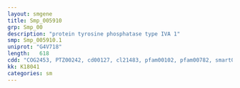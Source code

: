 ```yaml
---
layout: smgene
title: Smp_005910
grp: Smp_00
description: "protein tyrosine phosphatase type IVA 1"
smp: Smp_005910.1
uniprot: "G4V718"
length:   618
cdd: "COG2453, PTZ00242, cd00127, cl21483, pfam00102, pfam00782, smart00194, smart00404"
kk: K18041
categories: sm
---
```

